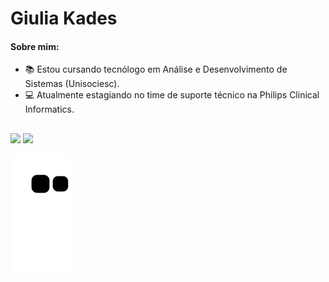 # Giulia Kades

####  Sobre mim:
- 📚 Estou cursando tecnólogo em Análise e Desenvolvimento de Sistemas (Unisociesc).
- 💻 Atualmente estagiando no time de suporte técnico na Philips Clinical Informatics.

##
<div>
  
  <a href="https://www.instagram.com/giuliakadess/" target="_blank"><img src="https://img.shields.io/badge/-Instagram-%23E4405F?style=for-the-badge&logo=instagram&logoColor=white" target="_blank"></a>
  <a href="https://www.linkedin.com/in/giulia-kades-dos-santos-7973b4230/" target="_blank"><img src="https://img.shields.io/badge/-LinkedIn-%230077B5?style=for-the-badge&logo=linkedin&logoColor=white" target="_blank"></a> 
 
  ![Snake animation](https://github.com/giuliakadess/giuliakadess/blob/output/github-contribution-grid-snake.svg)
  
</div>
